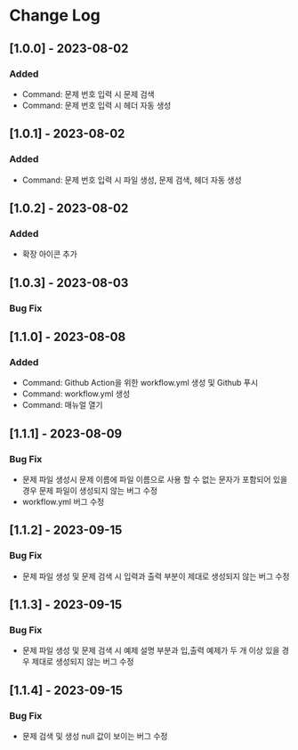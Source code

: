 # Change Log

## [1.0.0] - 2023-08-02

### Added
- Command: 문제 번호 입력 시 문제 검색
- Command: 문제 번호 입력 시 헤더 자동 생성

## [1.0.1] - 2023-08-02

### Added
- Command: 문제 번호 입력 시 파일 생성, 문제 검색, 헤더 자동 생성

## [1.0.2] - 2023-08-02

### Added
- 확장 아이콘 추가

## [1.0.3] - 2023-08-03

### Bug Fix

## [1.1.0] - 2023-08-08

### Added
- Command: Github Action을 위한 workflow.yml 생성 및 Github 푸시
- Command: workflow.yml 생성
- Command: 매뉴얼 열기

## [1.1.1] - 2023-08-09

### Bug Fix
- 문제 파일 생성시 문제 이름에 파일 이름으로 사용 할 수 없는 문자가 포함되어 있을 경우 문제 파일이 생성되지 않는 버그 수정
- workflow.yml 버그 수정

## [1.1.2] - 2023-09-15

### Bug Fix
- 문제 파일 생성 및 문제 검색 시 입력과 출력 부분이 제대로 생성되지 않는 버그 수정

## [1.1.3] - 2023-09-15

### Bug Fix
- 문제 파일 생성 및 문제 검색 시 예제 설명 부분과 입,출력 예제가 두 개 이상 있을 경우 제대로 생성되지 않는 버그 수정

## [1.1.4] - 2023-09-15

### Bug Fix
- 문제 검색 및 생성 null 값이 보이는 버그 수정